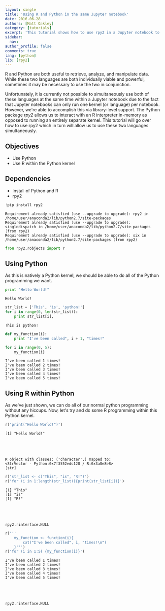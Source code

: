 ```yaml
---
layout: single
title: 'Using R and Python in the same Jupyter notebook'
date: 2016-06-28
authors: [Matt Oakley]
category: [tutorials]
excerpt: 'This tutorial shows how to use rpy2 in a Jupyter notebook to run both R and Python.'
sidebar:
  nav:
author_profile: false
comments: true
lang: [python]
lib: [rpy2]
---
```


R and Python are both useful to retrieve, analyze, and manipulate data. While these two languages are both individually viable and powerful, sometimes it may be necessary to use the two in conjunction.

Unfortunately, it is currently not possible to simultaneously use both of these languages at the same time within a Jupyter notebook due to the fact that Jupyter notebooks can only run one kernel (or language) per notebook. However, we're able to accomplish this via library-level support. The Python package *rpy2* allows us to interact with an R interpreter in-memory as opposed to running an entirely separate kernel. This tutorial will go over how to use rpy2 which in turn will allow us to use these two languages simultaneously.

## Objectives

- Use Python
- Use R within the Python kernel

## Dependencies

- Install of Python and R
- rpy2


```python
!pip install rpy2
```

    Requirement already satisfied (use --upgrade to upgrade): rpy2 in /home/user/anaconda2/lib/python2.7/site-packages
    Requirement already satisfied (use --upgrade to upgrade): singledispatch in /home/user/anaconda2/lib/python2.7/site-packages (from rpy2)
    Requirement already satisfied (use --upgrade to upgrade): six in /home/user/anaconda2/lib/python2.7/site-packages (from rpy2)



```python
from rpy2.robjects import r
```

## Using Python

As this is natively a Python kernel, we should be able to do all of the Python programming we want.


```python
print "Hello World!"
```

    Hello World!



```python
str_list = ['This', 'is', 'python!']
for i in range(0, len(str_list)):
    print str_list[i],
```

    This is python!



```python
def my_function(i):
    print "I've been called", i + 1, "times!"

for i in range(0, 5):
    my_function(i)
```

    I've been called 1 times!
    I've been called 2 times!
    I've been called 3 times!
    I've been called 4 times!
    I've been called 5 times!


## Using R within Python

As we've just shown, we can do all of our normal python programming without any hiccups. Now, let's try and do some R programming within this Python kernel.


```python
r('print("Hello World!")')
```

    [1] "Hello World!"





    R object with classes: ('character',) mapped to:
    <StrVector - Python:0x7f3552edc128 / R:0x3a8e8e8>
    [str]




```python
r('str_list <- c("This", "is", "R!")')
r('for (i in 1:length(str_list)){print(str_list[i])}')
```

    [1] "This"
    [1] "is"
    [1] "R!"





    rpy2.rinterface.NULL




```python
r('''
    my_function <- function(i){
        cat("I've been called", i, "times!\n")
    }''')
r('for (i in 1:5) {my_function(i)}')
```

    I've been called 1 times!
    I've been called 2 times!
    I've been called 3 times!
    I've been called 4 times!
    I've been called 5 times!





    rpy2.rinterface.NULL




```python

```
